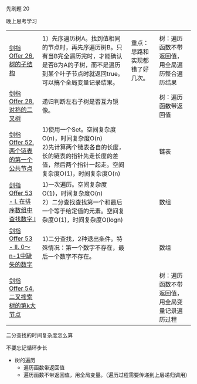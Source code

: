 先刷题 20

晚上思考学习



|                                                              |                                                              |                                |                                                |
| ------------------------------------------------------------ | ------------------------------------------------------------ | ------------------------------ | ---------------------------------------------- |
|                                                              |                                                              |                                |                                                |
| [剑指 Offer 26. 树的子结构](https://leetcode-cn.com/problems/shu-de-zi-jie-gou-lcof/) | 1）先序遍历树A。找到值相同的节点时，再先序遍历树B。只有当B完全遍历完时，才能确认是否B为A的子树，而不是遍历到某个叶子节点时就返回true。可以搞个全局变量记录结果。 | 重点：思路和实现都错了好几次。 | 树：遍历函数不带返回值，用全局遍历整合遍历结果 |
| [剑指 Offer 28. 对称的二叉树](https://leetcode-cn.com/problems/dui-cheng-de-er-cha-shu-lcof/) | 递归判断左右子树是否互为镜像。                               |                                | 树：遍历函数带返回值                           |
| [剑指 Offer 52. 两个链表的第一个公共节点](https://leetcode-cn.com/problems/liang-ge-lian-biao-de-di-yi-ge-gong-gong-jie-dian-lcof/) | 1)使用一个Set。空间复杂度O(n)，时间复杂度O(n)<br>2)先计算两个链表各自的长度，长的链表的指针先走长度的差值，然后两个指针一起走。空间复杂度O(1)，时间复杂度O(n) |                                | 链表                                           |
| [剑指 Offer 53 - I. 在排序数组中查找数字 I](https://leetcode-cn.com/problems/zai-pai-xu-shu-zu-zhong-cha-zhao-shu-zi-lcof/) | 1)一次遍历。空间复杂度O(1)，时间复杂度O(n)<br/>2）二分查找查找第一个和最后一个等于给定值的元素。空间复杂度O(1)，时间复杂度O(logn)<br/> |                                | 数组                                           |
| [剑指 Offer 53 - II. 0～n-1中缺失的数字](https://leetcode-cn.com/problems/que-shi-de-shu-zi-lcof/) | 1)二分查找，2种退出条件。特殊情况：第一个数字不存在，最后一个数字不存在。 |                                | 数组                                           |
| [剑指 Offer 54. 二叉搜索树的第k大节点](https://leetcode-cn.com/problems/er-cha-sou-suo-shu-de-di-kda-jie-dian-lcof/) |                                                              |                                | 树：遍历函数不带返回值，用全局变量记录遍历过程 |



二分查找的时间复杂度怎么算

不要忘记循环步长





- 树的遍历
  - 遍历函数带返回值
  - 遍历函数不带返回值，用全局变量。（遍历过程需要传递到上层递归调用）